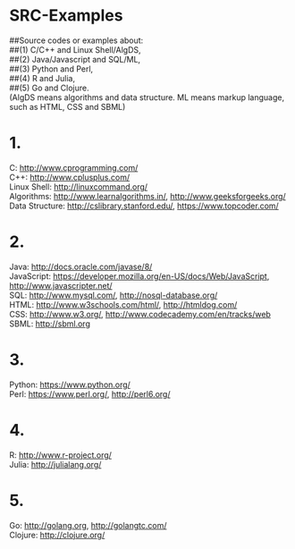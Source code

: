 # SRC-Examples
##Source codes or  examples about:                       
##(1) C/C++ and Linux Shell/AlgDS,                       
##(2) Java/Javascript and SQL/ML,                                     
##(3) Python and Perl,                                
##(4) R and Julia,                                
##(5) Go and Clojure.                                    
(AlgDS means algorithms and data structure. ML means markup language, such as HTML, CSS and SBML)
                                              
                                              
 # 1.                          
 C: http://www.cprogramming.com/                               
 C++: http://www.cplusplus.com/                                
 Linux Shell: http://linuxcommand.org/                     
 Algorithms: http://www.learnalgorithms.in/,  http://www.geeksforgeeks.org/                             
 Data Structure: http://cslibrary.stanford.edu/,   https://www.topcoder.com/
                                                            
  # 2.                                                               
  Java: http://docs.oracle.com/javase/8/                                          
  JavaScript: https://developer.mozilla.org/en-US/docs/Web/JavaScript,  http://www.javascripter.net/                  
  SQL: http://www.mysql.com/, http://nosql-database.org/                                  
  HTML: http://www.w3schools.com/html/, http://htmldog.com/                  
  CSS:  http://www.w3.org/,  http://www.codecademy.com/en/tracks/web         
  SBML: http://sbml.org                    
                                       
  # 3.                         
  Python: https://www.python.org/                      
  Perl: https://www.perl.org/,  http://perl6.org/                      
                                  
  # 4.                           
  R: http://www.r-project.org/                       
  Julia: http://julialang.org/               
                                       
  # 5.                    
  Go: http://golang.org, http://golangtc.com/                                             
  Clojure: http://clojure.org/     
                                                                                     
                                                                                                
                                                                                                
                                                                                                
  
  
 
